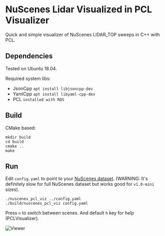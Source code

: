 # NuScenes Lidar Visualized in PCL Visualizer

Quick and simple visualizer of NuScenes LIDAR_TOP sweeps in C++ with PCL. 

## Dependencies
Tested on Ubuntu 18.04.

Required system libs:
- JsonCpp  `apt install libjsoncpp-dev`
- YamlCpp  `apt install libyaml-cpp-dev`
- PCL      `installed with ROS`

## Build
CMake based:
```
mkdir build
cd build
cmake ..
make
```

## Run
Edit `config.yaml` to point to your [NuScenes dataset](https://www.nuscenes.org/). (WARNING: It's definitely slow for full NuScenes dataset but works good for `v1.0-mini` sizes).
```
./nuscenes_pcl_viz ../config.yaml
./build/nuscenes_pcl_viz config.yaml
```
Press `n` to switch between scenes. And default `h` key for help (PCLVisualizer).

![Viewer](./images/nuscenes_pcl_viz.gif)
